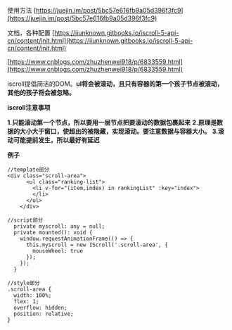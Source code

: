 使用方法
[https://juejin.im/post/5bc57e616fb9a05d396f3fc9](https://juejin.im/post/5bc57e616fb9a05d396f3fc9)

文档，各种配置
[https://iiunknown.gitbooks.io/iscroll-5-api-cn/content/init.html](https://iiunknown.gitbooks.io/iscroll-5-api-cn/content/init.html)

[https://www.cnblogs.com/zhuzhenwei918/p/6833559.html](https://www.cnblogs.com/zhuzhenwei918/p/6833559.html)

iscroll提倡简洁的DOM。**ul将会被滚动，且只有容器的第一个孩子节点被滚动，其他的孩子将会被忽略。**

**iscroll注意事项**

**1.只能滚动第一个节点，所以要用一层节点把要滚动的数据包裹起来**
**2.原理是数据的大小大于窗口，使超出的被隐藏，实现滚动。要注意数据与容器大小。**
**3.滚动可能提前发生，所以最好有延迟**

**例子**

```
//template部分
<div class="scroll-area">
      <ul class="ranking-list">
        <li v-for="(item,index) in rankingList" :key="index">
        </li>
      </ul>
    </div>
   
//script部分
  private myscroll: any = null;
  private mounted(): void {
    window.requestAnimationFrame(() => {
      this.myscroll = new IScroll('.scroll-area', {
        mouseWheel: true
      });
    });
  }
  
//style部分
.scroll-area {
  width: 100%;
  flex: 1;
  overflow: hidden;
  position: relative;
}
```
